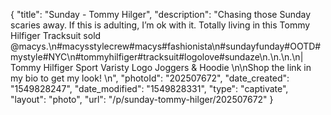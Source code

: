 {
    "title": "Sunday - Tommy Hilger",
    "description": "Chasing those Sunday scaries away. If this is adulting, I’m ok with it. Totally living in this Tommy Hilfiger Tracksuit sold @macys.\n#macysstylecrew#macys#fashionista\n#sundayfunday#OOTD#mystyle#NYC\n#tommyhilfiger#tracksuit#logolove#sundaze\n.\n.\n.\n| Tommy Hilfiger Sport Varisty Logo Joggers & Hoodie \n\nShop the link in my bio to get my look! \n",
    "photoId": "202507672",
    "date_created": "1549828247",
    "date_modified": "1549828331",
    "type": "captivate",
    "layout": "photo",
    "url": "\/p\/sunday-tommy-hilger\/202507672"
}